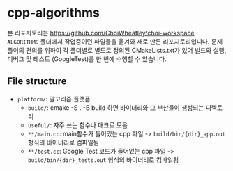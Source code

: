 # cpp-algorithms

본 리포지토리는 https://github.com/ChoiWheatley/choi-workspace `ALGORITHMS` 폴더에서 작업중이던 파일들을 옮겨와 새로 만든 리포지토리입니다. 문제풀이의 편의를 위하여 각 폴더별로 별도로 정의된 CMakeLists.txt가 있어 빌드와 실행, 디버그 및 테스트 (GoogleTest)를 한 번에 수행할 수 있습니다.

## File structure

- `platform/`: 알고리즘 플랫폼
    - `build/`: cmake -S . -B build 하면 바이너리와 그 부산물이 생성되는 디렉토리
    - `useful/`: 자주 쓰는 함수나 매크로 모음
    - `**/main.cc`: main함수가 들어있는 cpp 파일 -> `build/bin/{dir}_app.out` 형식의 바이너리로 컴파일됨
    - `**/test.cc`: Google Test 코드가 들어있는 cpp 파일 -> `build/bin/{dir}_tests.out` 형식의 바이너리로 컴파일됨

